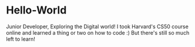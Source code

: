 # Hello-World
Junior Developer, Exploring the Digital world! 
I took Harvard's CS50 course online and learned a thing or two on how to code :)
But there's still so much left to learn! 
